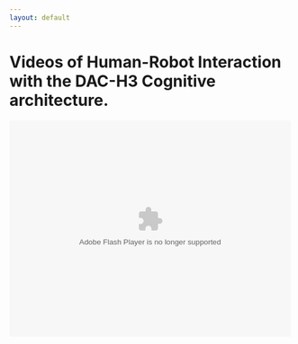 ```yaml
---
layout: default
---
```


# Videos of Human-Robot Interaction with the DAC-H3 Cognitive architecture.

<p>
    <object width="500" height="385" classid="clsid:d27cdb6e-ae6d-11cf-96b8-444553540000" codebase="http://download.macromedia.com/pub/shockwave/cabs/flash/swflash.cab#version=6,0,40,0"><param name="allowFullScreen" value="true"><param name="allowScriptAccess" value="always"><param name="src" value="https://video.google.com/get_player?docid=0B3LU0wGSxY8Id29IRDl2dGFrcG8&amp;ps=docs&amp;partnerid=30&amp;cc_load_policy=1"><param name="allowfullscreen" value="true"><param name="allowscriptaccess" value="always"><embed width="500" height="385" type="application/x-shockwave-flash" src="https://video.google.com/get_player?docid=0B3LU0wGSxY8Id29IRDl2dGFrcG8&amp;ps=docs&amp;partnerid=30&amp;cc_load_policy=1" allowfullscreen="true" allowscriptaccess="always" title="undefined"></object>
</p>